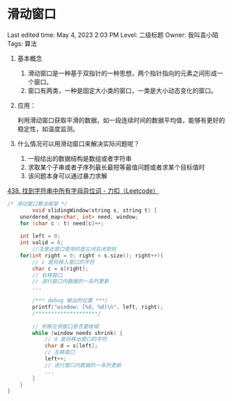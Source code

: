 # 滑动窗口

Last edited time: May 4, 2023 2:03 PM
Level: 二级标题
Owner: 我叫袁小陌
Tags: 算法

1. 基本概念
    1. 滑动窗口是一种基于双指针的一种思想，两个指针指向的元素之间形成一个窗口。
    2. 窗口有两类，一种是固定大小类的窗口，一类是大小动态变化的窗口。
2. 应用：
    
    利用滑动窗口获取平滑的数据，如一段连续时间的数据平均值，能够有更好的稳定性，如温度监测。
    
3. 什么情况可以用滑动窗口来解决实际问题呢？
    1. 一般给出的数据结构是数组或者字符串
    2. 求取某个子串或者子序列最长最短等最值问题或者求某个目标值时
    3. 该问题本身可以通过暴力求解
    

[438. 找到字符串中所有字母异位词 - 力扣（Leetcode）](https://leetcode.cn/problems/find-all-anagrams-in-a-string/solutions/9749/hua-dong-chuang-kou-tong-yong-si-xiang-jie-jue-zi-/)

```cpp
/* 滑动窗口算法框架 */
		void slidingWindow(string s, string t) {
    unordered_map<char, int> need, window;
    for (char c : t) need[c]++;
    
    int left = 0;
    int valid = 0; 
		//注意此窗口使用的是左闭右闭原则
    for(int right = 0; right < s.size(); right++){
        // c 是将移入窗口的字符
        char c = s[right];
        // 右移窗口
        // 进行窗口内数据的一系列更新
        ...

        /*** debug 输出的位置 ***/
        printf("window: [%d, %d)\n", left, right);
        /********************/
        
        // 判断左侧窗口是否要收缩
        while (window needs shrink) {
            // d 是将移出窗口的字符
            char d = s[left];
            // 左移窗口
            left++;
            // 进行窗口内数据的一系列更新
            ...
        }
    }
}
```